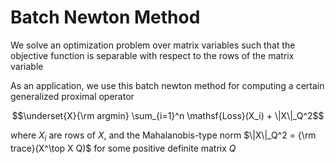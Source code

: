 # Batch Newton Method

We solve an optimization problem over matrix variables such that the objective function is separable with respect to the rows of the matrix variable

As an application, we use this batch newton method for computing a certain generalized proximal operator

$$\underset{X}{\rm argmin} \sum_{i=1}^n \mathsf{Loss}(X_i) + \|X\|_Q^2$$

where $X_i$ are rows of $X$, and the Mahalanobis-type norm $\|X\|_Q^2 = {\rm trace}(X^\top X Q)$ for some positive definite matrix $Q$
